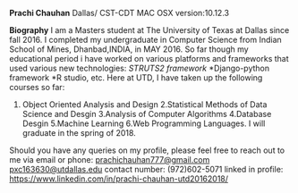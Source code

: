 **Prachi Chauhan**
Dallas/ CST-CDT
MAC OSX version:10.12.3

**Biography**
I am a Masters student at The University of Texas at Dallas since fall 2016. I completed my undergraduate in Computer Science from Indian School of Mines, Dhanbad,INDIA, in MAY 2016. So far though my educational period i have worked on various platforms and frameworks that used various new technologies:
*STRUTS2 framework* 
*Django-python framework 
*R studio, etc.
Here at UTD, I have taken up the following courses so far:
1. Object Oriented Analysis and Design
2.Statistical Methods of Data Science and Desgin 
3.Analysis of Computer Algorithms
4.Database Desgin
5.Machine Learning
6.Web Programming Languages.
I will graduate in the spring of 2018.


Should you have any queries on my profile, please feel free to reach out to me via email or phone:
prachichauhan777@gmail.com
pxc163630@utdallas.edu
contact number: (972)602-5071
linked in profile: <https://www.linkedin.com/in/prachi-chauhan-utd20162018/>


